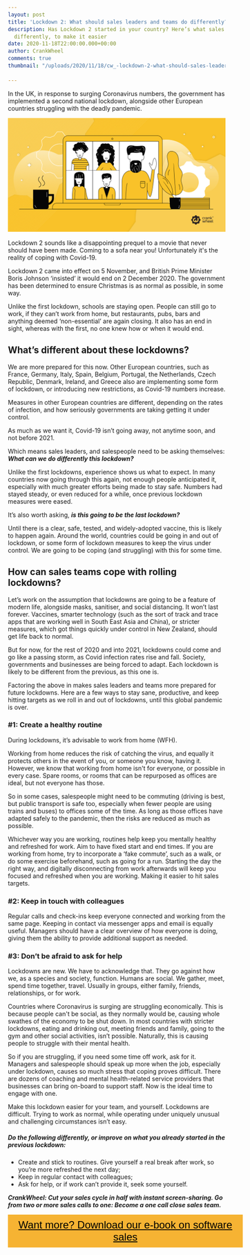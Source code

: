 ```yaml
---
layout: post
title: 'Lockdown 2: What should sales leaders and teams do differently? '
description: Has Lockdown 2 started in your country? Here’s what sales teams can do
  differently, to make it easier
date: 2020-11-18T22:00:00.000+00:00
author: CrankWheel
comments: true
thumbnail: "/uploads/2020/11/18/cw_-lockdown-2-what-should-sales-leaders-and-teams-do-differently.jpg"

---
```

In the UK, in response to surging Coronavirus numbers, the government has implemented a second national lockdown, alongside other European countries struggling with the deadly pandemic.

![](/uploads/2020/11/18/cw_-lockdown-2-what-should-sales-leaders-and-teams-do-differently.jpg)

Lockdown 2 sounds like a disappointing prequel to a movie that never should have been made. Coming to a sofa near you! Unfortunately it's the reality of coping with Covid-19.

Lockdown 2 came into effect on 5 November, and British Prime Minister Boris Johnson ‘insisted’ it would end on 2 December 2020. The government has been determined to ensure Christmas is as normal as possible, in some way.

Unlike the first lockdown, schools are staying open. People can still go to work, if they can’t work from home, but restaurants, pubs, bars and anything deemed ‘non-essential’ are again closing. It also has an end in sight, whereas with the first, no one knew how or when it would end.

## What’s different about these lockdowns?

We are more prepared for this now. Other European countries, such as France, Germany, Italy, Spain, Belgium, Portugal, the Netherlands, Czech Republic, Denmark, Ireland, and Greece also are implementing some form of lockdown, or introducing new restrictions, as Covid-19 numbers increase.

Measures in other European countries are different, depending on the rates of infection, and how seriously governments are taking getting it under control.

As much as we want it, Covid-19 isn’t going away, not anytime soon, and not before 2021.

Which means sales leaders, and salespeople need to be asking themselves: **_What can we do differently this lockdown?_**

Unlike the first lockdowns, experience shows us what to expect. In many countries now going through this again, not enough people anticipated it, especially with much greater efforts being made to stay safe. Numbers had stayed steady, or even reduced for a while, once previous lockdown measures were eased.

It’s also worth asking, **_is this going to be the last lockdown?_**

Until there is a clear, safe, tested, and widely-adopted vaccine, this is likely to happen again. Around the world, countries could be going in and out of lockdown, or some form of lockdown measures to keep the virus under control. We are going to be coping (and struggling) with this for some time.

## How can sales teams cope with rolling lockdowns?

Let’s work on the assumption that lockdowns are going to be a feature of modern life, alongside masks, sanitiser, and social distancing. It won’t last forever. Vaccines, smarter technology (such as the sort of track and trace apps that are working well in South East Asia and China), or stricter measures, which got things quickly under control in New Zealand, should get life back to normal.

But for now, for the rest of 2020 and into 2021, lockdowns could come and go like a passing storm, as Covid infection rates rise and fall. Society, governments and businesses are being forced to adapt. Each lockdown is likely to be different from the previous, as this one is.

Factoring the above in makes sales leaders and teams more prepared for future lockdowns. Here are a few ways to stay sane, productive, and keep hitting targets as we roll in and out of lockdowns, until this global pandemic is over.

### #1: Create a healthy routine

During lockdowns, it’s advisable to work from home (WFH).

Working from home reduces the risk of catching the virus, and equally it protects others in the event of you, or someone you know, having it. However, we know that working from home isn't for everyone, or possible in every case. Spare rooms, or rooms that can be repurposed as offices are ideal, but not everyone has those.

So in some cases, salespeople might need to be commuting (driving is best, but public transport is safe too, especially when fewer people are using trains and buses) to offices some of the time. As long as those offices have adapted safely to the pandemic, then the risks are reduced as much as possible.

Whichever way you are working, routines help keep you mentally healthy and refreshed for work. Aim to have fixed start and end times. If you are working from home, try to incorporate a ‘fake commute’, such as a walk, or do some exercise beforehand, such as going for a run. Starting the day the right way, and digitally disconnecting from work afterwards will keep you focused and refreshed when you are working. Making it easier to hit sales targets.

### #2: Keep in touch with colleagues

Regular calls and check-ins keep everyone connected and working from the same page. Keeping in contact via messenger apps and email is equally useful. Managers should have a clear overview of how everyone is doing, giving them the ability to provide additional support as needed.

### #3: Don’t be afraid to ask for help

Lockdowns are new. We have to acknowledge that. They go against how we, as a species and society, function. Humans are social. We gather, meet, spend time together, travel. Usually in groups, either family, friends, relationships, or for work.

Countries where Coronavirus is surging are struggling economically. This is because people can't be social, as they normally would be, causing whole swathes of the economy to be shut down. In most countries with stricter lockdowns, eating and drinking out, meeting friends and family, going to the gym and other social activities, isn’t possible. Naturally, this is causing people to struggle with their mental health.

So if you are struggling, if you need some time off work, ask for it. Managers and salespeople should speak up more when the job, especially under lockdown, causes so much stress that coping proves difficult. There are dozens of coaching and mental health-related service providers that businesses can bring on-board to support staff. Now is the ideal time to engage with one.

Make this lockdown easier for your team, and yourself. Lockdowns are difficult. Trying to work as normal, while operating under uniquely unusual and challenging circumstances isn’t easy.

##### **_Do the following differently, or improve on what you already started in the previous lockdown:_**

* Create and stick to routines. Give yourself a real break after work, so you’re more refreshed the next day;
* Keep in regular contact with colleagues;
* Ask for help, or if work can’t provide it, seek some yourself.

**_CrankWheel: Cut your sales cycle in half with instant screen-sharing. Go from two or more sales calls to one: Become a one call close sales team._**

<style> .btn-signup { padding-top: 11px !important; border-radius: 0px !important; background-color: #f6b333; text-align: center; padding: 10px 20px !important; border: 0px !important; width: 100%; margin-bottom: 20px; } .btn-signup a { color: black !important; font-family: 'Titillium Web', sans-serif; font-size: 24px !important; font-weight: normal !important; } </style>

<div class="btn-signup"><a style="cursor: pointer;" href="/sign-up-to-download">Want more? Download our e-book on software sales</a></div>